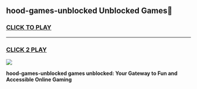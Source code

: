 
## hood-games-unblocked Unblocked Games👋
<h3>
<a href="https://news.freeplayer.one?title=hood-games-unblocked&ref=16F">CLICK TO PLAY</a></h3>
<hr>

<h3>
<a href="https://news.freeplayer.one?title=hood-games-unblocked&ref=16F">CLICK 2 PLAY</a>
  
</h3>

<a href="https://news.freeplayer.one?title=hood-games-unblocked&ref=16F/"><img src="https://clearcache.store/games.png"></a>


**hood-games-unblocked games unblocked: Your Gateway to Fun and Accessible Online Gaming**
